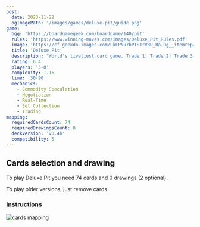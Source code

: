 ```yaml
---
post:
  date: 2023-11-22
  ogImagePath: '/images/games/deluxe-pit/guide.png'
game:
  bgg: 'https://boardgamegeek.com/boardgame/140/pit'
  rules: 'https://www.winning-moves.com/images/Deluxe_Pit_Rules.pdf'
  image: 'https://cf.geekdo-images.com/LkEPNu7bPTS1rVRU_Ba-Dg__itemrep/img/Btm5OS2x5mfCwL2o_2nsqn5ZCwE=/fit-in/246x300/filters:strip_icc()/pic423644.jpg'
  title: 'Deluxe Pit'
  description: "World's liveliest card game. Trade 1! Trade 2! Trade 3! Trade 4! Corner the market."
  rating: 6.4
  players: '3-8'
  complexity: 1.16
  time: '30-90'
  mechanics:
    - Commodity Speculation
    - Negotiation
    - Real-Time
    - Set Collection
    - Trading
mapping:
  requiredCardsCount: 74
  requiredDrawingsCount: 0
  deckVersion: 'v0.4b'
  compatibility: 5
---
```


## Cards selection and drawing

To play Deluxe Pit you need 74 cards and 0 drawings (2 optional).

To play older versions, just remove cards.

### Instructions

![cards mapping](/images/games/deluxe-pit/guide.png)
